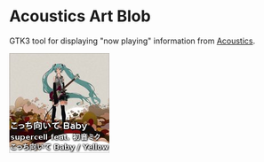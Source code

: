 # Acoustics Art Blob

GTK3 tool for displaying "now playing" information from [Acoustics](https://github.com/klange/amppy).

![screenshot](screenshot.png)

